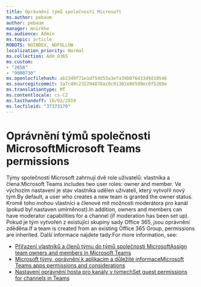 ```yaml
---
title: Oprávnění týmů společnosti Microsoft
ms.author: pebaum
author: pebaum
manager: mnirkhe
ms.audience: Admin
ms.topic: article
ROBOTS: NOINDEX, NOFOLLOW
localization_priority: Normal
ms.collection: Adm_O365
ms.custom:
- "2658"
- "9000730"
ms.openlocfilehash: ab2349f71e1d75dd55a3efa39b076433d9d10546
ms.sourcegitcommit: 3a7c40c232294878ac0c91302e86599ec6f5209e
ms.translationtype: MT
ms.contentlocale: cs-CZ
ms.lasthandoff: 10/02/2019
ms.locfileid: "37373170"
---
```

# <a name="microsoft-teams-permissions"></a><span data-ttu-id="8f1f7-102">Oprávnění týmů společnosti Microsoft</span><span class="sxs-lookup"><span data-stu-id="8f1f7-102">Microsoft Teams permissions</span></span>

<span data-ttu-id="8f1f7-103">Týmy společnosti Microsoft zahrnují dvě role uživatelů: vlastníka a člena.</span><span class="sxs-lookup"><span data-stu-id="8f1f7-103">Microsoft Teams includes two user roles: owner and member.</span></span> <span data-ttu-id="8f1f7-104">Ve výchozím nastavení je stav vlastníka udělen uživateli, který vytvořil nový tým.</span><span class="sxs-lookup"><span data-stu-id="8f1f7-104">By default, a user who creates a new team is granted the owner status.</span></span> <span data-ttu-id="8f1f7-105">Kromě toho mohou vlastníci a členové mít možnosti moderátora pro kanál (pokud byl nastaven umírněnost).</span><span class="sxs-lookup"><span data-stu-id="8f1f7-105">In addition, owners and members can have moderator capabilities for a channel (if moderation has been set up).</span></span> <span data-ttu-id="8f1f7-106">Pokud je tým vytvořen z existující skupiny sady Office 365, jsou oprávnění zděděna.</span><span class="sxs-lookup"><span data-stu-id="8f1f7-106">If a team is created from an existing Office 365 Group, permissions are inherited.</span></span> <span data-ttu-id="8f1f7-107">Další informace najdete tady:</span><span class="sxs-lookup"><span data-stu-id="8f1f7-107">For more information, see:</span></span>

- [<span data-ttu-id="8f1f7-108">Přiřazení vlastníků a členů týmu do týmů společnosti Microsoft</span><span class="sxs-lookup"><span data-stu-id="8f1f7-108">Assign team owners and members in Microsoft Teams</span></span>](https://docs.microsoft.com/microsoftteams/assign-roles-permissions)
- [<span data-ttu-id="8f1f7-109">Microsoft týmy, oprávnění k aplikacím a důležité informace</span><span class="sxs-lookup"><span data-stu-id="8f1f7-109">Microsoft Teams apps permissions and considerations</span></span>](https://docs.microsoft.com/microsoftteams/app-permissions)
- [<span data-ttu-id="8f1f7-110">Nastavení oprávnění hosta pro kanály v týmech</span><span class="sxs-lookup"><span data-stu-id="8f1f7-110">Set guest permissions for channels in Teams</span></span>](https://support.office.com/article/4756c468-2746-4bfd-a582-736d55fcc169)